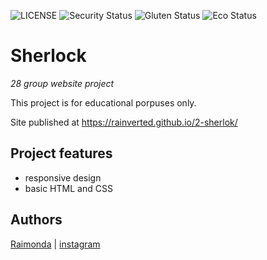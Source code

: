 ![LICENSE](https://img.shields.io/badge/license-MIT-blue.svg?style=flat-square)
![Security Status](https://img.shields.io/security-headers?label=Security&url=https%3A%2F%2Fgithub.com&style=flat-square)
![Gluten Status](https://img.shields.io/badge/Gluten-Free-green.svg)
![Eco Status](https://img.shields.io/badge/ECO-Friendly-green.svg)

# Sherlock

_28 group website project_

This project is for educational porpuses only.

Site published at https://rainverted.github.io/2-sherlok/

## Project features

- responsive design
- basic HTML and CSS

## Authors

[Raimonda](https://github.com/rainverted) |
[instagram](https://instagram.com/rainverted)
